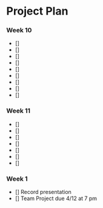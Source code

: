 # Project Plan

### Week 10
- [] 
- []
- []
- []
- []
- []
- []
- []
- []

### Week 11
- []
- []
- []
- []
- []
- []
- []

### Week 1
- [] Record presentation
- [] Team Project due 4/12 at 7 pm




